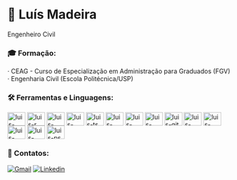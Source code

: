 # 🧑 Luís Madeira
Engenheiro Civil

### 🎓 Formação:
· CEAG - Curso de Especialização em Administração para Graduados (FGV)<br>
· Engenharia Civil (Escola Politécnica/USP)
</div>

### 🛠️ Ferramentas e Linguagens:
<div>

<img align="center" alt="luis-java" height="30" width="40" src="https://cdn.jsdelivr.net/gh/devicons/devicon/icons/java/java-original.svg" />
<img align="center" alt="luis-r" height="30" width="40" src="https://cdn.jsdelivr.net/gh/devicons/devicon/icons/r/r-original.svg" />     
<img align="center" alt="luis-html" height="30" width="40" src="https://cdn.jsdelivr.net/gh/devicons/devicon/icons/html5/html5-original.svg"/>
<img align="center" alt="luis-css" height="30" width="40" src="https://cdn.jsdelivr.net/gh/devicons/devicon/icons/css3/css3-original.svg"/>
<img align="center" alt="luis-ts" height="30" width="40" src="https://cdn.jsdelivr.net/gh/devicons/devicon/icons/typescript/typescript-original.svg"/>
<img align="center" alt="luis-python" height="30" width="40" src="https://cdn.jsdelivr.net/gh/devicons/devicon/icons/python/python-original.svg" />
<img align="center" alt="luis-numpy" height="30" width="40" src="https://cdn.jsdelivr.net/gh/devicons/devicon/icons/numpy/numpy-original.svg" />
<img align="center" alt="luis-pandas" height="30" width="40" src="https://cdn.jsdelivr.net/gh/devicons/devicon/icons/pandas/pandas-original-wordmark.svg" />       
<img align="center" alt="luis-git" height="30" width="40" src="https://cdn.jsdelivr.net/gh/devicons/devicon/icons/git/git-original.svg"/>
<img align="center" alt="luis-github" height="30" width="40" src="https://cdn.jsdelivr.net/gh/devicons/devicon/icons/github/github-original.svg"/>
<img align="center" alt="luis-postgre" height="30" width="40" src="https://cdn.jsdelivr.net/gh/devicons/devicon/icons/postgresql/postgresql-original-wordmark.svg" />
<img align="center" alt="luis-mysql" height="30" width="40" src="https://cdn.jsdelivr.net/gh/devicons/devicon/icons/mysql/mysql-original-wordmark.svg"/>
<img align="center" alt="luis-mongodb" height="30" width="40" src="https://cdn.jsdelivr.net/gh/devicons/devicon/icons/mongodb/mongodb-original-wordmark.svg"/>
<img align="center" alt="luis-ps" height="30" width="40" src="https://cdn.jsdelivr.net/gh/devicons/devicon/icons/photoshop/photoshop-plain.svg" />
          
</div>


### 📱 Contatos:
[![Gmail](https://img.shields.io/badge/Gmail-D14836?style=for-the-badge&logo=gmail&logoColor=white)](mailto:luismadeira@gmail.com)
[![Linkedin](https://img.shields.io/badge/LinkedIn-0077B5?style=for-the-badge&logo=linkedin&logoColor=white)](https://www.linkedin.com/in/luis-madeira/)


